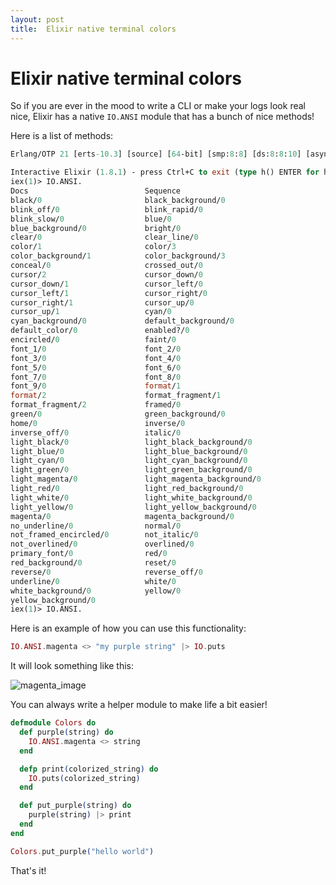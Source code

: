 ```yaml
---
layout: post
title:  Elixir native terminal colors
---
```


# Elixir native terminal colors

So if you are ever in the mood to write a CLI or make your logs look real nice, Elixir has a native `IO.ANSI` module that has a bunch of nice methods!

Here is a list of methods:

```ocaml
Erlang/OTP 21 [erts-10.3] [source] [64-bit] [smp:8:8] [ds:8:8:10] [async-threads:1] [hipe] [dtrace]

Interactive Elixir (1.8.1) - press Ctrl+C to exit (type h() ENTER for help)
iex(1)> IO.ANSI.
Docs                          Sequence
black/0                       black_background/0
blink_off/0                   blink_rapid/0
blink_slow/0                  blue/0
blue_background/0             bright/0
clear/0                       clear_line/0
color/1                       color/3
color_background/1            color_background/3
conceal/0                     crossed_out/0
cursor/2                      cursor_down/0
cursor_down/1                 cursor_left/0
cursor_left/1                 cursor_right/0
cursor_right/1                cursor_up/0
cursor_up/1                   cyan/0
cyan_background/0             default_background/0
default_color/0               enabled?/0
encircled/0                   faint/0
font_1/0                      font_2/0
font_3/0                      font_4/0
font_5/0                      font_6/0
font_7/0                      font_8/0
font_9/0                      format/1
format/2                      format_fragment/1
format_fragment/2             framed/0
green/0                       green_background/0
home/0                        inverse/0
inverse_off/0                 italic/0
light_black/0                 light_black_background/0
light_blue/0                  light_blue_background/0
light_cyan/0                  light_cyan_background/0
light_green/0                 light_green_background/0
light_magenta/0               light_magenta_background/0
light_red/0                   light_red_background/0
light_white/0                 light_white_background/0
light_yellow/0                light_yellow_background/0
magenta/0                     magenta_background/0
no_underline/0                normal/0
not_framed_encircled/0        not_italic/0
not_overlined/0               overlined/0
primary_font/0                red/0
red_background/0              reset/0
reverse/0                     reverse_off/0
underline/0                   white/0
white_background/0            yellow/0
yellow_background/0
iex(1)> IO.ANSI.
```

Here is an example of how you can use this functionality:

```elixir
IO.ANSI.magenta <> "my purple string" |> IO.puts
```

It will look something like this:

![magenta_image](https://user-images.githubusercontent.com/9837366/55094883-3f09f380-5085-11e9-89d1-4f232e83cccc.png)

You can always write a helper module to make life a bit easier!

```elixir
defmodule Colors do
  def purple(string) do
    IO.ANSI.magenta <> string
  end

  defp print(colorized_string) do
    IO.puts(colorized_string)
  end

  def put_purple(string) do
    purple(string) |> print
  end
end

Colors.put_purple("hello world")
```

That's it!
